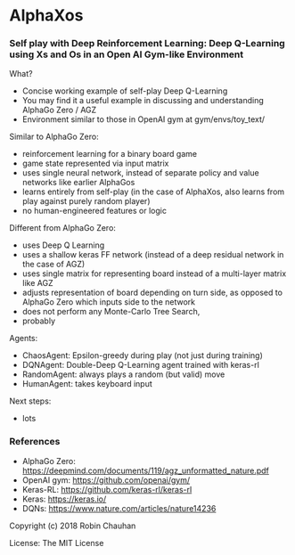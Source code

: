 # AlphaXos

### Self play with Deep Reinforcement Learning: Deep Q-Learning using Xs and Os in an Open AI Gym-like Environment

What?
- Concise working example of self-play Deep Q-Learning
- You may find it a useful example in discussing and understanding AlphaGo Zero / AGZ
- Environment similar to those in OpenAI gym at gym/envs/toy_text/ 

Similar to AlphaGo Zero:
- reinforcement learning for a binary board game
- game state represented via input matrix
- uses single neural network, instead of separate policy and value networks like earlier AlphaGos
- learns entirely from self-play (in the case of AlphaXos, also learns from play against purely random player)
- no human-engineered features or logic

Different from AlphaGo Zero:
- uses Deep Q Learning
- uses a shallow keras FF network (instead of a deep residual network in the case of AGZ)
- uses single matrix for representing board instead of a multi-layer matrix like AGZ
- adjusts representation of board depending on turn side, as opposed to AlphaGo Zero which inputs side to the network
- does not perform any Monte-Carlo Tree Search, 
- probably 

Agents:
- ChaosAgent: Epsilon-greedy during play (not just during training)
- DQNAgent: Double-Deep Q-Learning agent trained with keras-rl
- RandomAgent: always plays a random (but valid) move
- HumanAgent: takes keyboard input

Next steps:
- lots

### References

- AlphaGo Zero: https://deepmind.com/documents/119/agz_unformatted_nature.pdf
- OpenAI gym: https://github.com/openai/gym/
- Keras-RL: https://github.com/keras-rl/keras-rl
- Keras: https://keras.io/
- DQNs: https://www.nature.com/articles/nature14236

Copyright (c) 2018 Robin Chauhan

License: The MIT License
